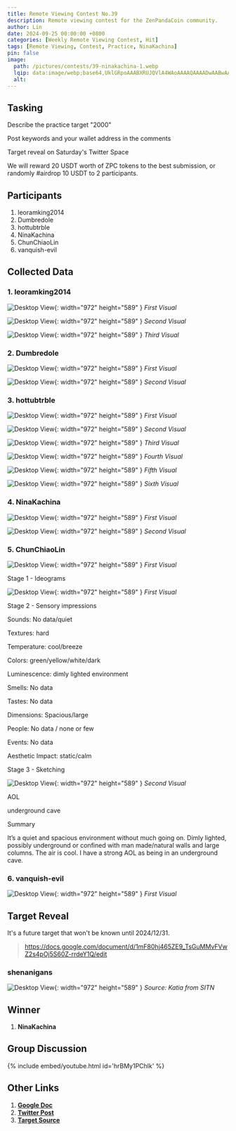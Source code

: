 ```yaml
---
title: Remote Viewing Contest No.39
description: Remote viewing contest for the ZenPandaCoin community.
author: Lin
date: 2024-09-25 00:00:00 +0800
categories: [Weekly Remote Viewing Contest, Hit]
tags: [Remote Viewing, Contest, Practice, NinaKachina]
pin: false
image:
  path: /pictures/contests/39-ninakachina-1.webp
  lqip: data:image/webp;base64,UklGRpoAAABXRUJQVlA4WAoAAAAQAAAADwAABwAAQUxQSDIAAAARL0AmbZurmr57yyIiqE8oiG0bejIYEQTgqiDA9vqnsUSI6H+oAERp2HZ65qP/VIAWAFZQOCBCAAAA8AEAnQEqEAAIAAVAfCWkAALp8sF8rgRgAP7o9FDvMCkMde9PK7euH5M1m6VWoDXf2FkP3BqV0ZYbO6NA/VFIAAAA
  alt:
---
```


## Tasking

Describe the practice target "2000"

Post keywords and your wallet address in the comments

Target reveal on Saturday's Twitter Space

We will reward 20 USDT worth of ZPC tokens to the best submission, or randomly #airdrop 10 USDT to 2 participants.


## Participants

1. leoramking2014
2. Dumbredole
3. hottubtrble
4. NinaKachina
5. ChunChiaoLin
6. vanquish-evil


## Collected Data


### 1. leoramking2014

![Desktop View](/pictures/contests/39-leora-1.webp){: width="972" height="589" }
_First Visual_

![Desktop View](/pictures/contests/39-leora-2.webp){: width="972" height="589" }
_Second Visual_

![Desktop View](/pictures/contests/39-leora-3.webp){: width="972" height="589" }
_Third Visual_

### 2. Dumbredole

![Desktop View](/pictures/contests/39-dumbredole-1.webp){: width="972" height="589" }
_First Visual_

![Desktop View](/pictures/contests/39-dumbredole-2.webp){: width="972" height="589" }
_Second Visual_

### 3. hottubtrble

![Desktop View](/pictures/contests/39-jeff-1.webp){: width="972" height="589" }
_First Visual_

![Desktop View](/pictures/contests/39-jeff-2.webp){: width="972" height="589" }
_Second Visual_

![Desktop View](/pictures/contests/39-jeff-3.webp){: width="972" height="589" }
_Third Visual_

![Desktop View](/pictures/contests/39-jeff-4.webp){: width="972" height="589" }
_Fourth Visual_

![Desktop View](/pictures/contests/39-jeff-5.webp){: width="972" height="589" }
_Fifth Visual_

![Desktop View](/pictures/contests/39-jeff-6.webp){: width="972" height="589" }
_Sixth Visual_

### 4. NinaKachina

![Desktop View](/pictures/contests/39-ninakachina-1.webp){: width="972" height="589" }
_First Visual_

![Desktop View](/pictures/contests/39-ninakachina-2.webp){: width="972" height="589" }
_Second Visual_

### 5. ChunChiaoLin

![Desktop View](/pictures/contests/39-lin-1.webp){: width="972" height="589" }
_First Visual_

Stage 1 - Ideograms

![Desktop View](/pictures/contests/39-lin-2.webp){: width="972" height="589" }
_First Visual_

Stage 2 - Sensory impressions

Sounds: No data/quiet

Textures: hard

Temperature: cool/breeze

Colors: green/yellow/white/dark

Luminescence: dimly lighted environment

Smells: No data

Tastes: No data

Dimensions: Spacious/large

People: No data / none or few

Events: No data

Aesthetic Impact: static/calm


Stage 3 - Sketching

![Desktop View](/pictures/contests/39-lin-3.webp){: width="972" height="589" }
_Second Visual_

AOL

underground cave


Summary

It’s a quiet and spacious environment without much going on. Dimly lighted, possibly underground or confined with man made/natural walls and large columns. The air is cool. I have a strong AOL as being in an underground cave.


### 6. vanquish-evil

![Desktop View](/pictures/contests/39-vanquishevil-1.webp){: width="972" height="589" }
_First Visual_

## Target Reveal

It's a future target that won't be known until 2024/12/31.

> https://docs.google.com/document/d/1mF80hj465ZE9_TsGuMMvFVwZ2s4pOj5S60Z-rrdeY1Q/edit


### shenanigans

![Desktop View](/pictures/contests/39-target-1.webp){: width="972" height="589" }
_Source: Katia from SITN_


## Winner

1. **NinaKachina**


## Group Discussion

{% include embed/youtube.html id='hrBMy1PChlk' %}


## Other Links

1. [**Google Doc**][Google Doc]
2. [**Twitter Post**][Twitter Post]
3. [**Target Source**][Target Source]



[Google Doc]: https://docs.google.com/document/d/1mF80hj465ZE9_TsGuMMvFVwZ2s4pOj5S60Z-rrdeY1Q/edit
[Twitter Post]: https://x.com/ZenPandaCoin/status/1838831672621699210
[Target Source]: https://docs.google.com/document/d/1mF80hj465ZE9_TsGuMMvFVwZ2s4pOj5S60Z-rrdeY1Q/edit